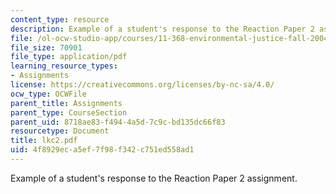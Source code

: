 ```yaml
---
content_type: resource
description: Example of a student's response to the Reaction Paper 2 assignment.
file: /ol-ocw-studio-app/courses/11-368-environmental-justice-fall-2004/4f8929eca5ef7f98f342c751ed558ad1_lkc2.pdf
file_size: 70901
file_type: application/pdf
learning_resource_types:
- Assignments
license: https://creativecommons.org/licenses/by-nc-sa/4.0/
ocw_type: OCWFile
parent_title: Assignments
parent_type: CourseSection
parent_uid: 8718ae83-f494-4a5d-7c9c-bd135dc66f83
resourcetype: Document
title: lkc2.pdf
uid: 4f8929ec-a5ef-7f98-f342-c751ed558ad1
---
```

Example of a student's response to the Reaction Paper 2 assignment.